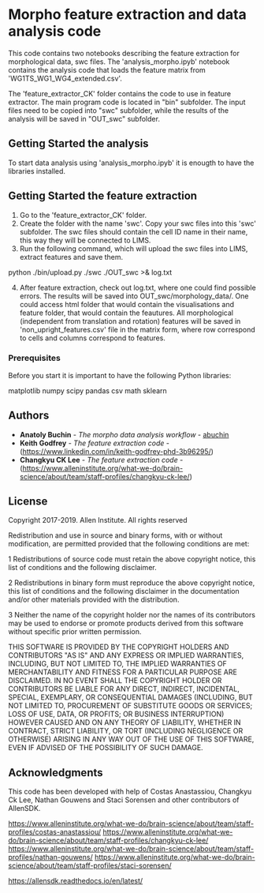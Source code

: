# Morpho feature extraction and data analysis code

This code contains two notebooks describing the feature extraction for morphological data, swc files. The 'analysis_morpho.ipyb' notebook contains the analysis code that loads the feature matrix from 'WG1TS_WG1_WG4_extended.csv'.

The 'feature_extractor_CK' folder contains the code to use in feature extractor. The main program code is located in "bin" subfolder. The input files need to be copied into "swc" subfolder, while the results of the analysis will be saved in "OUT_swc" subfolder.


## Getting Started the analysis

To start data analysis using 'analysis_morpho.ipyb' it is enougth to have the libraries installed.


## Getting Started the feature extraction

1) Go to the 'feature_extractor_CK' folder.
2) Create the folder with the name 'swc'. Copy your swc files into this 'swc' subfolder. The swc files should contain the cell ID name in their name, this way they will be connected to LIMS.
3) Run the following command, which will upload the swc files into LIMS, extract features and save them.

python ./bin/upload.py ./swc ./OUT_swc >& log.txt

4) After feature extraction, check out log.txt, where one could find possible errors. The results will be saved into OUT_swc/morphology_data/. One could access html folder that would contain the visualisations and feature folder, that would contain the feautures. All morphological (independent from translation and rotation) features will be saved in 'non_upright_features.csv' file in the matrix form, where row correspond to cells and columns correspond to features.


### Prerequisites

Before you start it is important to have the following Python libraries:

matplotlib
numpy
scipy
pandas
csv
math
sklearn


## Authors

* **Anatoly Buchin** - *The morpho data analysis workflow* - [abuchin](https://github.com/abuchin)
* **Keith Godfrey** - *The feature extraction code* - (https://www.linkedin.com/in/keith-godfrey-phd-3b96295/)
* **Changkyu CK Lee** - *The feature extraction code* - (https://www.alleninstitute.org/what-we-do/brain-science/about/team/staff-profiles/changkyu-ck-lee/)


## License

Copyright 2017-2019. Allen Institute. All rights reserved

Redistribution and use in source and binary forms, with or without modification, are permitted provided that the
following conditions are met:

1 Redistributions of source code must retain the above copyright notice, this list of conditions and the following
disclaimer.

2 Redistributions in binary form must reproduce the above copyright notice, this list of conditions and the following
disclaimer in the documentation and/or other materials provided with the distribution.

3 Neither the name of the copyright holder nor the names of its contributors may be used to endorse or promote
products derived from this software without specific prior written permission.

THIS SOFTWARE IS PROVIDED BY THE COPYRIGHT HOLDERS AND CONTRIBUTORS "AS IS" AND ANY EXPRESS OR IMPLIED WARRANTIES,
INCLUDING, BUT NOT LIMITED TO, THE IMPLIED WARRANTIES OF MERCHANTABILITY AND FITNESS FOR A PARTICULAR PURPOSE ARE
DISCLAIMED. IN NO EVENT SHALL THE COPYRIGHT HOLDER OR CONTRIBUTORS BE LIABLE FOR ANY DIRECT, INDIRECT, INCIDENTAL,
SPECIAL, EXEMPLARY, OR CONSEQUENTIAL DAMAGES (INCLUDING, BUT NOT LIMITED TO, PROCUREMENT OF SUBSTITUTE GOODS OR
SERVICES; LOSS OF USE, DATA, OR PROFITS; OR BUSINESS INTERRUPTION) HOWEVER CAUSED AND ON ANY THEORY OF LIABILITY,
WHETHER IN CONTRACT, STRICT LIABILITY, OR TORT (INCLUDING NEGLIGENCE OR OTHERWISE) ARISING IN ANY WAY OUT OF THE USE
OF THIS SOFTWARE, EVEN IF ADVISED OF THE POSSIBILITY OF SUCH DAMAGE.


## Acknowledgments

This code has been developed with help of Costas Anastassiou, Changkyu Ck Lee, Nathan Gouwens and Staci Sorensen and other contributors of AllenSDK.

https://www.alleninstitute.org/what-we-do/brain-science/about/team/staff-profiles/costas-anastassiou/
https://www.alleninstitute.org/what-we-do/brain-science/about/team/staff-profiles/changkyu-ck-lee/
https://www.alleninstitute.org/what-we-do/brain-science/about/team/staff-profiles/nathan-gouwens/
https://www.alleninstitute.org/what-we-do/brain-science/about/team/staff-profiles/staci-sorensen/

https://allensdk.readthedocs.io/en/latest/
